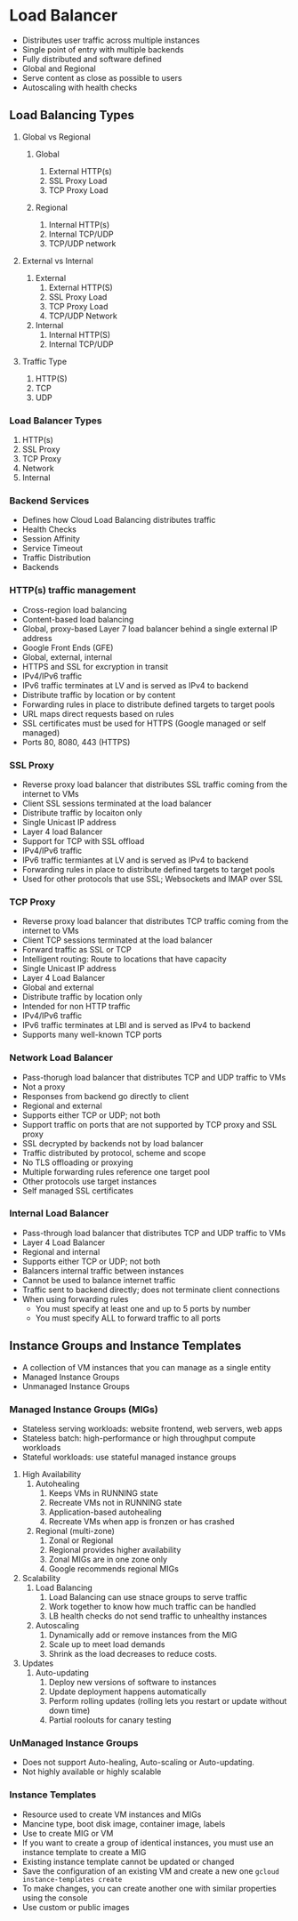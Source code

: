 # Load Balancer
-  Distributes user traffic across multiple instances
-  Single point of entry with multiple backends
-  Fully distributed and software defined
-  Global and Regional
-  Serve content as close as possible to users
-  Autoscaling with health checks

## Load Balancing Types
1.  Global vs Regional
    1.  Global
        1.  External HTTP(s)
        2.  SSL Proxy Load
        3.  TCP Proxy Load

    2.  Regional
        1.  Internal HTTP(s)
        2.  Internal TCP/UDP
        3.  TCP/UDP network

2.  External vs Internal
    1.  External
        1.  External HTTP(S)
        2.  SSL Proxy Load
        3.  TCP Proxy Load
        4.  TCP/UDP Network
    2.  Internal
        1.  Internal HTTP(S)
        2.  Internal TCP/UDP

3.  Traffic Type
    1.  HTTP(S)
    2.  TCP
    3.  UDP

### Load Balancer Types
1.  HTTP(s)
2.  SSL Proxy
3.  TCP Proxy
4.  Network
5.  Internal

### Backend Services
-  Defines how Cloud Load Balancing distributes traffic
-  Health Checks
-  Session Affinity
-  Service Timeout
-  Traffic Distribution
-  Backends

### HTTP(s) traffic management
-  Cross-region load balancing
-  Content-based load balancing
-  Global, proxy-based Layer 7 load balancer behind a single external IP address
-  Google Front Ends (GFE)
-  Global, external, internal
-  HTTPS and SSL for excryption in transit
-  IPv4/IPv6 traffic
-  IPv6 traffic terminates at LV and is served as IPv4 to backend
-  Distribute traffic by location or by content
-  Forwarding rules in place to distribute defined targets to target pools
-  URL maps direct requests based on rules
-  SSL certificates must be used for HTTPS (Google managed or self managed)
-  Ports 80, 8080, 443 (HTTPS)

### SSL Proxy
-  Reverse proxy load balancer that distributes SSL traffic coming from the internet to VMs
-  Client SSL sessions terminated at the load balancer
-  Distribute traffic by locaiton only
-  Single Unicast IP address
-  Layer 4 load Balancer
-  Support for TCP with SSL offload
-  IPv4/IPv6 traffic
-  IPv6 traffic termiantes at LV and is served as IPv4 to backend
-  Forwarding rules in place to distribute defined targets to target pools
-  Used for other protocols that use SSL; Websockets and IMAP over SSL

### TCP Proxy
-  Reverse proxy load balancer that distributes TCP traffic coming from the internet to VMs
-  Client TCP sessions terminated at the load balancer
-  Forward traffic as SSL or TCP
-  Intelligent routing: Route to locations that have capacity
-  Single Unicast IP address
-  Layer 4 Load Balancer
-  Global and external
-  Distribute traffic by location only
-  Intended for non HTTP traffic
-  IPv4/IPv6 traffic
-  IPv6 traffic terminates at LBl and is served as IPv4 to backend
-  Supports many well-known TCP ports

### Network Load Balancer
-  Pass-thorugh load balancer that distributes TCP and UDP traffic to VMs
-  Not a proxy
-  Responses from backend go directly to client
-  Regional and external
-  Supports either TCP or UDP; not both
-  Support traffic on ports that are not supported by TCP proxy and SSL proxy
-  SSL decrypted by backends not by load balancer
-  Traffic distributed by protocol, scheme and scope
-  No TLS offloading or proxying
-  Multiple forwarding rules reference one target pool
-  Other protocols use target instances
-  Self managed SSL certificates

### Internal Load Balancer
-  Pass-through load balancer that distributes TCP and UDP traffic to VMs
-  Layer 4 Load Balancer
-  Regional and internal
-  Supports either TCP or UDP; not both
-  Balancers internal traffic between instances
-  Cannot be used to balance internet traffic
-  Traffic sent to backend directly; does not terminate client connections
-  When using forwarding rules
   -  You must specify at least one and up to 5 ports by number
   -  You must specify ALL to forward traffic to all ports


## Instance Groups and Instance Templates
-  A collection of VM instances that you can manage as a single entity
-  Managed Instance Groups
-  Unmanaged Instance Groups

### Managed Instance Groups (MIGs)
-  Stateless serving workloads: website frontend, web servers, web apps
-  Stateless batch: high-performance or high throughput compute workloads
-  Stateful workloads: use stateful managed instance groups

1.  High Availability
    1.  Autohealing
        1.  Keeps VMs in RUNNING state
        2.  Recreate VMs not in RUNNING state
        3.  Application-based autohealing
        4.  Recreate VMs when app is fronzen or has crashed
    2.  Regional (multi-zone)
        1.  Zonal or Regional
        2.  Regional provides higher availability
        3.  Zonal MIGs are in one zone only
        4.  Google recommends regional MIGs
2.  Scalability
    1.  Load Balancing
        1.  Load Balancing can use stnace groups to serve traffic
        2.  Work together to know how much traffic can be handled
        3.  LB health checks do not send traffic to unhealthy instances
    2.  Autoscaling
        1.  Dynamically add or remove instances from the MIG
        2.  Scale up to meet load demands
        3.  Shrink as the load decreases to reduce costs.
3.  Updates
    1.  Auto-updating
        1.  Deploy new versions of software to instances
        2.  Update deployment happens automatically
        3.  Perform rolling updates (rolling lets you restart or update without down time)
        4.  Partial roolouts for canary testing


### UnManaged Instance Groups
-  Does not support Auto-healing, Auto-scaling or Auto-updating.
-  Not highly available or highly scalable

### Instance Templates
-  Resource used to create VM instances and MIGs
-  Mancine type, boot disk image, container image, labels
-  Use to create MIG or VM
-  If you want to create a group of identical instances, you must use an instance template to create a MIG
-  Existing instance template cannot be updated or changed
-  Save the configuration of an existing VM and create a new one `gcloud instance-templates create`
-  To make changes, you can create another one with similar properties using the console
-  Use custom or public images

